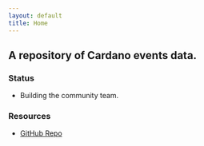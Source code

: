 ```yaml
---
layout: default
title: Home
---
```


## A repository of Cardano events data.

### Status
- Building the community team.

### Resources
- [GitHub Repo](https://github.com/selfdriven-foundation/cardano-events)


